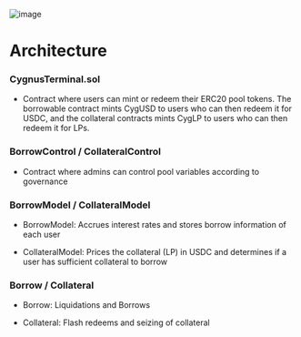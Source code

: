 ![image](https://github.com/CygnusDAO/core/assets/97303883/654c4f79-bb54-48ea-b703-97e320106032)

# Architecture

### CygnusTerminal.sol

- Contract where users can mint or redeem their ERC20 pool tokens. The borrowable contract mints CygUSD to users who can then redeem it for USDC, and the collateral contracts mints CygLP to users who can then redeem it for LPs.

### BorrowControl / CollateralControl

- Contract where admins can control pool variables according to governance

### BorrowModel / CollateralModel

- BorrowModel: Accrues interest rates and stores borrow information of each user

- CollateralModel: Prices the collateral (LP) in USDC and determines if a user has sufficient collateral to borrow

### Borrow / Collateral

- Borrow: Liquidations and Borrows

- Collateral: Flash redeems and seizing of collateral
